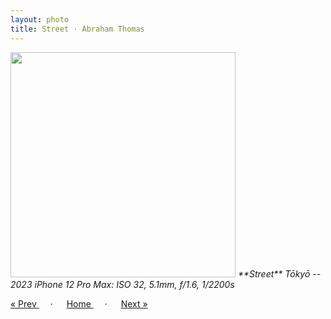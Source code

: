 ```yaml
---
layout: photo
title: Street · Abraham Thomas
---
```


<img src="/assets/photos/Street.jpg" width="360px" class="photo">

<i>
**Street**  
Tōkyō -- 2023  
iPhone 12 Pro Max: ISO 32, 5.1mm, f/1.6, 1/2200s
</i>

<a href="/gallery/incense"> &laquo; Prev </a> &emsp; · &emsp; 
<a href="/gallery"> Home </a> &emsp; · &emsp; 
<a href="/gallery/sign"> Next &raquo; </a>
